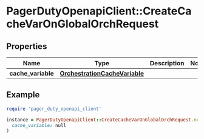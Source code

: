 # PagerDutyOpenapiClient::CreateCacheVarOnGlobalOrchRequest

## Properties

| Name | Type | Description | Notes |
| ---- | ---- | ----------- | ----- |
| **cache_variable** | [**OrchestrationCacheVariable**](OrchestrationCacheVariable.md) |  |  |

## Example

```ruby
require 'pager_duty_openapi_client'

instance = PagerDutyOpenapiClient::CreateCacheVarOnGlobalOrchRequest.new(
  cache_variable: null
)
```

